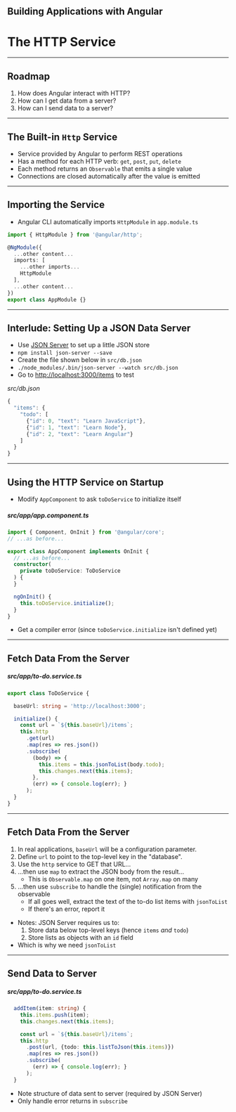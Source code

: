 <!-- .slide: data-background="./images/title-slide.jpg" -->
<!-- .slide: id="http" -->
## Building Applications with Angular

# The HTTP Service

---
<!-- .slide: id="http-roadmap" -->
## Roadmap

1. How does Angular interact with HTTP?
1. How can I get data from a server?
1. How can I send data to a server?

---
<!-- .slide: id="http-http-service" -->
## The Built-in `Http` Service

- Service provided by Angular to perform REST operations
- Has a method for each HTTP verb: `get`, `post`, `put`, `delete`
- Each method returns an `Observable` that emits a single value
- Connections are closed automatically after the value is emitted

---
<!-- .slide: id="http-importing" -->
## Importing the Service

- Angular CLI automatically imports `HttpModule` in `app.module.ts`

```ts
import { HttpModule } from '@angular/http';

@NgModule({
  ...other content...
  imports: [
    ...other imports...
    HttpModule
  ],
  ...other content...
})
export class AppModule {}
```

<!-- preview: https://plnkr.co/edit/l4n2upSueYw5UbFjZB1C?p=preview -->

---
<!-- .slide: id="http-json-server" -->
## Interlude: Setting Up a JSON Data Server

- Use [JSON Server](https://github.com/typicode/json-server) to set up a little JSON store
- `npm install json-server --save`
- Create the file shown below in `src/db.json`
- `./node_modules/.bin/json-server --watch src/db.json`
- Go to <http://localhost:3000/items> to test

_src/db.json_
```ts
{
  "items": {
    "todo": [
      {"id": 0, "text": "Learn JavaScript"},
      {"id": 1, "text": "Learn Node"},
      {"id": 2, "text": "Learn Angular"}
    ]
  }
}
```

---
<!-- .slide: id="http-using-on-startup" -->
## Using the HTTP Service on Startup

- Modify `AppComponent` to ask `toDoService` to initialize itself

##### _src/app/app.component.ts_
```ts
import { Component, OnInit } from '@angular/core';
// ...as before...

export class AppComponent implements OnInit {
  // ...as before...
  constructor(
    private toDoService: ToDoService
  ) {
  }

  ngOnInit() {
    this.toDoService.initialize();
  }
}
```

- Get a compiler error (since `toDoService.initialize` isn't defined yet)

---
<!-- .slide: id="http-fetching-data-1" -->
## Fetch Data From the Server

##### _src/app/to-do.service.ts_
```ts
export class ToDoService {

  baseUrl: string = 'http://localhost:3000';

  initialize() {
    const url = `${this.baseUrl}/items`;
    this.http
      .get(url)
      .map(res => res.json())
      .subscribe(
        (body) => {
          this.items = this.jsonToList(body.todo);
          this.changes.next(this.items);
        },
        (err) => { console.log(err); }
      );
  }
}
```

---
<!-- .slide: id="http-fetching-data-2" -->
## Fetch Data From the Server

1. In real applications, `baseUrl` will be a configuration parameter.
1. Define `url` to point to the top-level key in the "database".
1. Use the `http` service to GET that URL...
1. ...then use `map` to extract the JSON body from the result...
   - This is `Observable.map` on one item, not `Array.map` on many
1. ...then use `subscribe` to handle the (single) notification from the observable
   - If all goes well, extract the text of the to-do list items with `jsonToList`
   - If there's an error, report it

<!-- comment needed to separate lists -->
- Notes: JSON Server requires us to:
  1. Store data below top-level keys (hence `items` *and* `todo`)
  1. Store lists as objects with an `id` field
- Which is why we need `jsonToList`

---
<!-- .slide: id="http-sending-data" -->
## Send Data to Server

##### _src/app/to-do.service.ts_
```ts
  addItem(item: string) {
    this.items.push(item);
    this.changes.next(this.items);

    const url = `${this.baseUrl}/items`;
    this.http
      .post(url, {todo: this.listToJson(this.items)})
      .map(res => res.json())
      .subscribe(
        (err) => { console.log(err); }
      );
  }
```

- Note structure of data sent to server (required by JSON Server)
- Only handle error returns in `subscribe`

